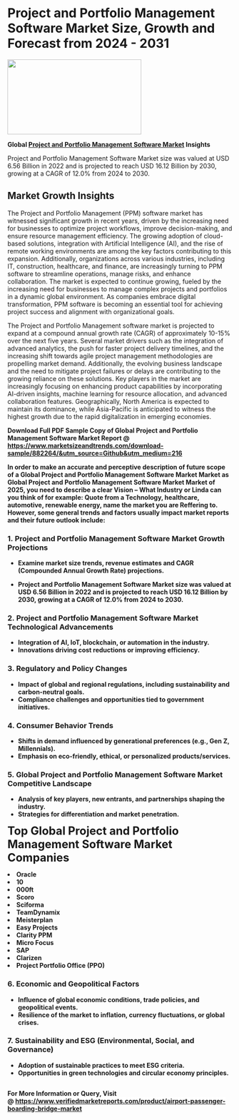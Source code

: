 <H1>Project and Portfolio Management Software Market Size, Growth and Forecast from 2024 - 2031</H1><img class="aligncenter size-medium wp-image-584254" src="https://thirdeyenews.in/wp-content/uploads/2024/09/Global-Market-Research-300x168.jpeg" alt="" width="300" height="168" /><p><strong>Global&nbsp;<a href="https://www.marketsizeandtrends.com/download-sample/882264/&amp;utm_source=Github&utm_medium=216">Project and Portfolio Management Software Market</a> Insights</strong></p><p>Project and Portfolio Management Software Market size was valued at USD 6.56 Billion in 2022 and is projected to reach USD 16.12 Billion by 2030, growing at a CAGR of 12.0% from 2024 to 2030.</p><p><h2>Market Growth Insights</h2> <p>The Project and Portfolio Management (PPM) software market has witnessed significant growth in recent years, driven by the increasing need for businesses to optimize project workflows, improve decision-making, and ensure resource management efficiency. The growing adoption of cloud-based solutions, integration with Artificial Intelligence (AI), and the rise of remote working environments are among the key factors contributing to this expansion. Additionally, organizations across various industries, including IT, construction, healthcare, and finance, are increasingly turning to PPM software to streamline operations, manage risks, and enhance collaboration. The market is expected to continue growing, fueled by the increasing need for businesses to manage complex projects and portfolios in a dynamic global environment. As companies embrace digital transformation, PPM software is becoming an essential tool for achieving project success and alignment with organizational goals.</p> <p><strong></strong></p> <p>The Project and Portfolio Management software market is projected to expand at a compound annual growth rate (CAGR) of approximately 10-15% over the next five years. Several market drivers such as the integration of advanced analytics, the push for faster project delivery timelines, and the increasing shift towards agile project management methodologies are propelling market demand. Additionally, the evolving business landscape and the need to mitigate project failures or delays are contributing to the growing reliance on these solutions. Key players in the market are increasingly focusing on enhancing product capabilities by incorporating AI-driven insights, machine learning for resource allocation, and advanced collaboration features. Geographically, North America is expected to maintain its dominance, while Asia-Pacific is anticipated to witness the highest growth due to the rapid digitalization in emerging economies. <p><strong></p><p><span class=""><strong>Download Full PDF Sample Copy of Global Project and Portfolio Management Software Market Report</strong> @ <a href="https://www.marketsizeandtrends.com/download-sample/882264/&amp;utm_source=Github&utm_medium=216" target="_blank">https://www.marketsizeandtrends.com/download-sample/882264/&amp;utm_source=Github&utm_medium=216</a></span></p><p>In order to make an accurate and perceptive description of future scope of a Global&nbsp;Project and Portfolio Management Software Market Market as Global&nbsp;Project and Portfolio Management Software Market Market of 2025, you need to describe a clear Vision &ndash; What Industry or Linda can you think of for example: Quote from a Technology, healthcare, automotive, renewable energy, name the market you are Reffering to. However, some general trends and factors usually impact market reports and their future outlook include:</p><h3>1.&nbsp;<strong>Project and Portfolio Management Software Market Growth Projections</strong></h3><ul><li>Examine market size trends, revenue estimates and CAGR (Compounded Annual Growth Rate) projections.</li><li><p>Project and Portfolio Management Software Market size was valued at USD 6.56 Billion in 2022 and is projected to reach USD 16.12 Billion by 2030, growing at a CAGR of 12.0% from 2024 to 2030.</p></li></ul><h3>2.&nbsp;<strong>Project and Portfolio Management Software Market Technological Advancements</strong></h3><ul><li>Integration of AI, IoT, blockchain, or automation in the industry.</li><li>Innovations driving cost reductions or improving efficiency.</li></ul><h3>3.&nbsp;<strong>Regulatory and Policy Changes</strong></h3><ul><li>Impact of global and regional regulations, including sustainability and carbon-neutral goals.</li><li>Compliance challenges and opportunities tied to government initiatives.</li></ul><h3>4.&nbsp;<strong>Consumer Behavior Trends</strong></h3><ul><li>Shifts in demand influenced by generational preferences (e.g., Gen Z, Millennials).</li><li>Emphasis on eco-friendly, ethical, or personalized products/services.</li></ul><h3>5.&nbsp;<strong>Global Project and Portfolio Management Software Market Competitive Landscape</strong></h3><ul><li>Analysis of key players, new entrants, and partnerships shaping the industry.</li><li>Strategies for differentiation and market penetration.</li></ul><p data-pm-slice="1 1 []"><span style="color: inherit; font-family: inherit; font-size: 25px;">Top Global Project and Portfolio Management Software Market Companies</span></p><div class="" data-test-id=""><p><li>Oracle</li><li> 10</li><li>000ft</li><li> Scoro</li><li> Sciforma</li><li> TeamDynamix</li><li> Meisterplan</li><li> Easy Projects</li><li> Clarity PPM</li><li> Micro Focus</li><li> SAP</li><li> Clarizen</li><li> Project Portfolio Office (PPO)</li></p></div><h3>6.&nbsp;<strong>Economic and Geopolitical Factors</strong></h3><ul><li>Influence of global economic conditions, trade policies, and geopolitical events.</li><li>Resilience of the market to inflation, currency fluctuations, or global crises.</li></ul><h3>7.&nbsp;<strong>Sustainability and ESG (Environmental, Social, and Governance)</strong></h3><ul><li>Adoption of sustainable practices to meet ESG criteria.</li><li>Opportunities in green technologies and circular economy principles.</li></ul><h2><strong style="font-size: 14px;">For More Information or Query, Visit @&nbsp;</strong><a style="background-color: #ffffff; font-size: 14px;" href="https://www.marketsizeandtrends.com/report/project-and-portfolio-management-software-market/" target="_blank">https://www.verifiedmarketreports.com/product/airport-passenger-boarding-bridge-market</a></h2>
